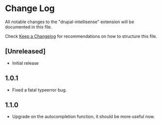 # Change Log

All notable changes to the "drupal-intellisense" extension will be documented in this file.

Check [Keep a Changelog](http://keepachangelog.com/) for recommendations on how to structure this file.

## [Unreleased]

- Initial release

## 1.0.1

- Fixed a fatal typeerror bug.

## 1.1.0

- Upgrade on the autocompletion function, it should be more useful now.